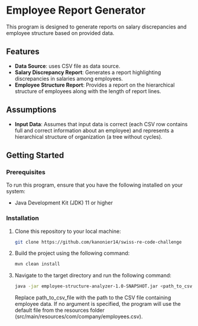 # Employee Report Generator

This program is designed to generate reports on salary discrepancies and employee structure based on provided data.

## Features

- **Data Source**: uses CSV file as data source.
- **Salary Discrepancy Report**: Generates a report highlighting discrepancies in salaries among employees.
- **Employee Structure Report**: Provides a report on the hierarchical structure of employees along with the length of report lines.

## Assumptions

- **Input Data**: Assumes that input data is correct (each CSV row contains full and correct information about an employee) and represents a hierarchical structure of organization (a tree without cycles).

## Getting Started

### Prerequisites

To run this program, ensure that you have the following installed on your system:

- Java Development Kit (JDK) 11 or higher

### Installation

1. Clone this repository to your local machine:

   ```sh
   git clone https://github.com/kanonier14/swiss-re-code-challenge
    ```
   
2. Build the project using the following command:

   ```sh
   mvn clean install
   ```
   
3. Navigate to the target directory and run the following command:

   ```sh
   java -jar employee-structure-analyzer-1.0-SNAPSHOT.jar <path_to_csv_file>
   ```   
   Replace path_to_csv_file with the path to the CSV file containing employee data. If no argument is specified, the program will use the default file from the resources folder (src/main/resources/com/company/employees.csv).

